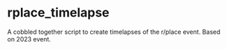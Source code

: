 # rplace_timelapse
A cobbled together script to create timelapses of the r/place event. Based on 2023 event.
